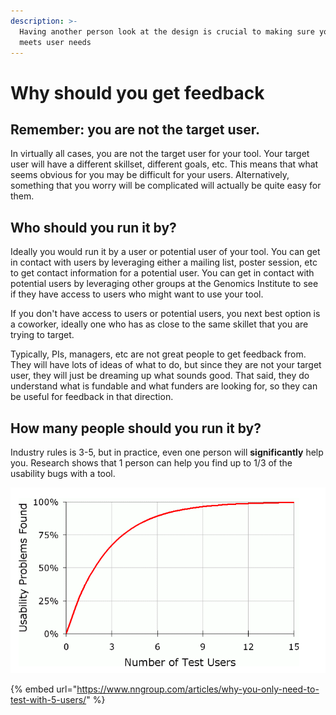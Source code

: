 ```yaml
---
description: >-
  Having another person look at the design is crucial to making sure your design
  meets user needs
---
```


# Why should you get feedback

## Remember: you are not the target user.

In virtually all cases, you are not the target user for your tool. Your target user will have a different skillset, different goals, etc. This means that what seems obvious for you may be difficult for your users. Alternatively, something that you worry will be complicated will actually be quite easy for them.

## Who should you run it by?

Ideally you would run it by a user or potential user of your tool. You can get in contact with users by leveraging either a mailing list, poster session, etc to get contact information for a potential user. You can get in contact with potential users by leveraging other groups at the Genomics Institute to see if they have access to users who might want to use your tool.

If you don't have access to users or potential users, you next best option is a coworker, ideally one who has as close to the same skillet that you are trying to target. 

Typically, PIs, managers, etc are not great people to get feedback from. They will have lots of ideas of what to do, but since they are not your target user, they will just be dreaming up what sounds good. That said, they do understand what is fundable and what funders are looking for, so they can be useful for feedback in that direction.

## How many people should you run it by?

Industry rules is 3-5, but in practice, even one person will **significantly** help you. Research shows that 1 person can help you find up to 1/3 of the usability bugs with a tool.

![](../.gitbook/assets/screen-shot-2021-01-22-at-2.24.37-pm.png)

{% embed url="https://www.nngroup.com/articles/why-you-only-need-to-test-with-5-users/" %}

